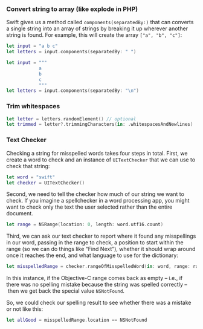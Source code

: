 ### Convert string to array (like explode in PHP)
Swift gives us a method called `components(separatedBy:)` that can converts a single string into an array of strings by breaking it up wherever another string is found. For example, this will create the array `["a", "b", "c"]`:
```swift
let input = "a b c"
let letters = input.components(separatedBy: " ")
```

```swift
let input = """
            a
            b
            c
            """
let letters = input.components(separatedBy: "\n")
```

### Trim whitespaces
```swift
let letter = letters.randomElement() // optional
let trimmed = letter?.trimmingCharacters(in: .whitespacesAndNewlines)
```

### Text Checker
Checking a string for misspelled words takes four steps in total. First, we create a word to check and an instance of `UITextChecker` that we can use to check that string:
```swift
let word = "swift"
let checker = UITextChecker()
```

Second, we need to tell the checker how much of our string we want to check. If you imagine a spellchecker in a word processing app, you might want to check only the text the user selected rather than the entire document.
```swift
let range = NSRange(location: 0, length: word.utf16.count)
```

Third, we can ask our text checker to report where it found any misspellings in our word, passing in the range to check, a position to start within the range (so we can do things like “Find Next”), whether it should wrap around once it reaches the end, and what language to use for the dictionary:
```swift
let misspelledRange = checker.rangeOfMisspelledWord(in: word, range: range, startingAt: 0, wrap: false, language: "en")
```

In this instance, if the Objective-C range comes back as empty – i.e., if there was no spelling mistake because the string was spelled correctly – then we get back the special value `NSNotFound`.

So, we could check our spelling result to see whether there was a mistake or not like this:
```swift
let allGood = misspelledRange.location == NSNotFound
```
